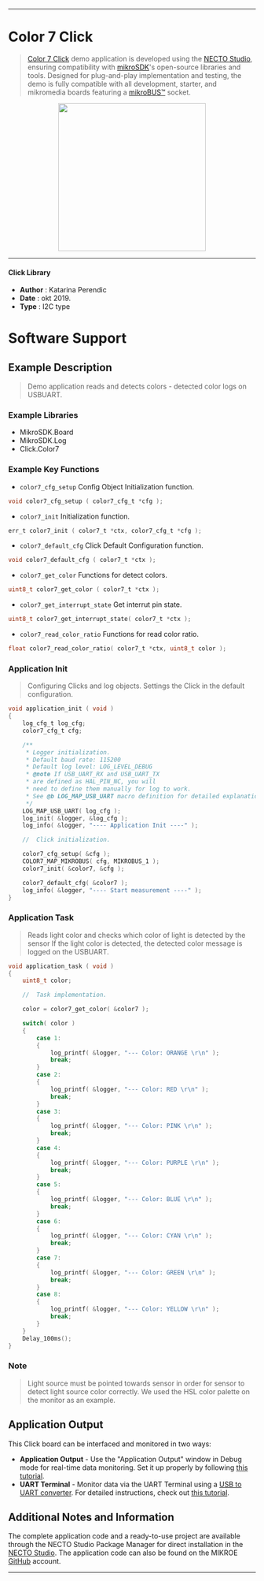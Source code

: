 
---
# Color 7 Click

> [Color 7 Click](https://www.mikroe.com/?pid_product=MIKROE-3062) demo application is developed using
the [NECTO Studio](https://www.mikroe.com/necto), ensuring compatibility with [mikroSDK](https://www.mikroe.com/mikrosdk)'s
open-source libraries and tools. Designed for plug-and-play implementation and testing, the demo is fully compatible with
all development, starter, and mikromedia boards featuring a [mikroBUS&trade;](https://www.mikroe.com/mikrobus) socket.

<p align="center">
  <img src="https://www.mikroe.com/?pid_product=MIKROE-3062&image=1" height=300px>
</p>

---

#### Click Library

- **Author**        : Katarina Perendic
- **Date**          : okt 2019.
- **Type**          : I2C type

# Software Support

## Example Description

> Demo application reads and detects colors - detected color logs on USBUART.

### Example Libraries

- MikroSDK.Board
- MikroSDK.Log
- Click.Color7

### Example Key Functions

- `color7_cfg_setup` Config Object Initialization function. 
```c
void color7_cfg_setup ( color7_cfg_t *cfg );
``` 
 
- `color7_init` Initialization function. 
```c
err_t color7_init ( color7_t *ctx, color7_cfg_t *cfg );
```

- `color7_default_cfg` Click Default Configuration function. 
```c
void color7_default_cfg ( color7_t *ctx );
```

- `color7_get_color` Functions for detect colors. 
```c
uint8_t color7_get_color ( color7_t *ctx );
```
 
- `color7_get_interrupt_state` Get interrut pin state. 
```c
uint8_t color7_get_interrupt_state( color7_t *ctx );
```

- `color7_read_color_ratio` Functions for read color ratio. 
```c
float color7_read_color_ratio( color7_t *ctx, uint8_t color );
```

### Application Init

> Configuring Clicks and log objects.
> Settings the Click in the default configuration.

```c
void application_init ( void )
{
    log_cfg_t log_cfg;
    color7_cfg_t cfg;

    /** 
     * Logger initialization.
     * Default baud rate: 115200
     * Default log level: LOG_LEVEL_DEBUG
     * @note If USB_UART_RX and USB_UART_TX 
     * are defined as HAL_PIN_NC, you will 
     * need to define them manually for log to work. 
     * See @b LOG_MAP_USB_UART macro definition for detailed explanation.
     */
    LOG_MAP_USB_UART( log_cfg );
    log_init( &logger, &log_cfg );
    log_info( &logger, "---- Application Init ----" );

    //  Click initialization.

    color7_cfg_setup( &cfg );
    COLOR7_MAP_MIKROBUS( cfg, MIKROBUS_1 );
    color7_init( &color7, &cfg );

    color7_default_cfg( &color7 );
    log_info( &logger, "---- Start measurement ----" );
}
```

### Application Task

> Reads light color and checks which color of light is detected by the sensor
> If the light color is detected, the detected color message is logged on the USBUART.

```c
void application_task ( void )
{
    uint8_t color;

    //  Task implementation.

    color = color7_get_color( &color7 );

    switch( color )
    {
        case 1:
        {
            log_printf( &logger, "--- Color: ORANGE \r\n" );
            break;
        }
        case 2:
        {
            log_printf( &logger, "--- Color: RED \r\n" );
            break;
        }
        case 3:
        {
            log_printf( &logger, "--- Color: PINK \r\n" );
            break;
        }
        case 4:
        {
            log_printf( &logger, "--- Color: PURPLE \r\n" );
            break;
        }
        case 5:
        {
            log_printf( &logger, "--- Color: BLUE \r\n" );
            break;
        }
        case 6:
        {
            log_printf( &logger, "--- Color: CYAN \r\n" );
            break;
        }
        case 7:
        {
            log_printf( &logger, "--- Color: GREEN \r\n" );
            break;
        }
        case 8:
        {
            log_printf( &logger, "--- Color: YELLOW \r\n" );
            break;
        }
    }
    Delay_100ms();
}
```

### Note

> Light source must be pointed towards sensor in order for sensor to 
> detect light source color correctly.
> We used the HSL color palette on the monitor as an example.

## Application Output

This Click board can be interfaced and monitored in two ways:
- **Application Output** - Use the "Application Output" window in Debug mode for real-time data monitoring.
Set it up properly by following [this tutorial](https://www.youtube.com/watch?v=ta5yyk1Woy4).
- **UART Terminal** - Monitor data via the UART Terminal using
a [USB to UART converter](https://www.mikroe.com/click/interface/usb?interface*=uart,uart). For detailed instructions,
check out [this tutorial](https://help.mikroe.com/necto/v2/Getting%20Started/Tools/UARTTerminalTool).

## Additional Notes and Information

The complete application code and a ready-to-use project are available through the NECTO Studio Package Manager for 
direct installation in the [NECTO Studio](https://www.mikroe.com/necto). The application code can also be found on
the MIKROE [GitHub](https://github.com/MikroElektronika/mikrosdk_click_v2) account.

---
